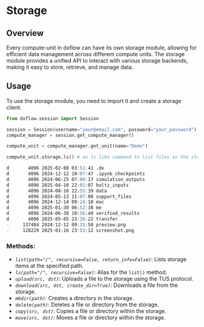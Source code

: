 # Storage

## Overview

Every compute-unit in dxflow can have its own storage module, allowing for efficient data management across different compute units. The storage module provides a unified API to interact with various storage backends, making it easy to store, retrieve, and manage data.

## Usage

To use the storage module, you need to import it and create a storage client.

```python
from dxflow.session import Session

session = Session(username="your@email.com", password="your_password")
compute_manager = session.get_compute_manager()

compute_unit = compute_manager.get_unit(name="Demo")

compute_unit.storage.ls() # an ls like command to list files in the storage
```
```markdown
d       4096 2025-02-08 03:51:41 .dx
d       4096 2024-12-12 10:07:47 .ipynb_checkpoints
d       4096 2024-06-25 07:00:17 simulation_outputs
d       4096 2025-04-10 22:01:07 boltz_inputs
d       4096 2024-08-16 22:55:39 data
d       4096 2024-05-13 11:07:00 support_files
d       4096 2024-12-14 09:24:10 mac
d       4096 2025-01-30 06:52:38 me
d       4096 2024-06-30 10:56:40 verified_results
d       4096 2025-05-05 23:26:22 transfer
-     137484 2024-12-12 09:31:58 preview.png
-     128229 2025-01-16 23:53:12 screenshot.png
```
### Methods:
- *`list(path="/", recursive=False, return_info=False)`*: Lists storage items at the specified path.
- *`ls(path="/", recursive=False)`*: Alias for the `list()` method.
- *`upload(src, dst)`*: Uploads a file to the storage using the TUS protocol.
- *`download(src, dst, create_dir=True)`*: Downloads a file from the storage.
- *`mkdir(path)`*: Creates a directory in the storage.
- *`delete(path)`*: Deletes a file or directory from the storage.
- *`copy(src, dst)`*: Copies a file or directory within the storage.
- *`move(src, dst)`*: Moves a file or directory within the storage.